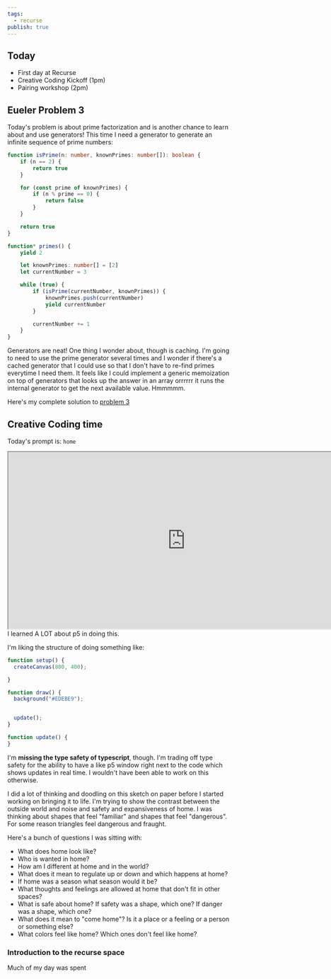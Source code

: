 ```yaml
---
tags:
  - recurse
publish: true
---
```

## Today

- First day at Recurse
- Creative Coding Kickoff (1pm)
- Pairing workshop (2pm)

## Eueler Problem 3

Today's problem is about prime factorization and is another chance to learn about and use generators! This time I need a generator to generate an infinite sequence of prime numbers:

```typescript
function isPrime(n: number, knownPrimes: number[]): boolean {
    if (n == 2) {
        return true
    }

    for (const prime of knownPrimes) {
        if (n % prime == 0) {
            return false
        }
    }

    return true
}

function* primes() {
    yield 2

    let knownPrimes: number[] = [2]
    let currentNumber = 3

    while (true) {
        if (isPrime(currentNumber, knownPrimes)) {
            knownPrimes.push(currentNumber)
            yield currentNumber
        }

        currentNumber += 1
    }
}
```

Generators are neat! One thing I wonder about, though is caching. I'm going to need to use the prime generator several times and I wonder if there's a cached generator that I could use so that I don't have to re-find primes everytime I need them. It feels like I could implement a generic memoization on top of generators that looks up the answer in an array orrrrrr it runs the internal generator to get the next available value. Hmmmmm.

Here's my complete solution to [problem 3](https://github.com/nicolecomputer/euler)

## Creative Coding time

Today's prompt is: `home`

<iframe src="https://creative.nicole.computer/2024-11-06-home/" width=800 height=400></iframe>
I learned A LOT about p5 in doing this.

I'm liking the structure of doing something like:

```javascript
function setup() {
  createCanvas(800, 400);

}

function draw() {
  background("#EDEBE9");


  update();
}

function update() {
}
```

I'm **missing the type safety of typescript**, though. I'm trading off type safety for the ability to have a like p5 window right next to the code which shows updates in real time. I wouldn't have been able to work on this otherwise.

I did a lot of thinking and doodling on this sketch on paper before I started working on bringing it to life. I'm trying to show the contrast between the outside world and noise and safety and expansiveness of home. I was thinking about shapes that feel "familiar" and shapes that feel "dangerous". For some reason triangles feel dangerous and fraught.

Here's a bunch of questions I was sitting with:
- What does home look like?
- Who is wanted in home?
- How am I different at home and in the world?
- What does it mean to regulate up or down and which happens at home?
- If home was a season what season would it be?
- What thoughts and feelings are allowed at home that don't fit in other spaces?
- What is safe about home? If safety was a shape, which one? If danger was a shape, which one?
- What does it mean to "come home"? Is it a place or a feeling or a person or something else?
- What colors feel like home? Which ones don't feel like home?

### Introduction to the recurse space

Much of my day was spent